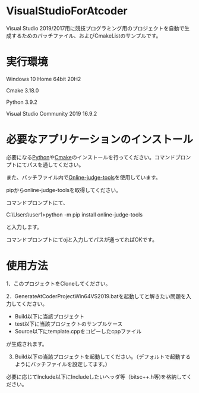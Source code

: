 # VisualStudioForAtcoder
Visual Studio 2019/2017用に競技プログラミング用のプロジェクトを自動で生成するためのバッチファイル、およびCmakeListのサンプルです。

# 実行環境

Windows 10 Home 64bit 20H2

Cmake 3.18.0

Python  3.9.2

Visual Studio Community 2019 16.9.2

# 必要なアプリケーションのインストール

必要になる[Python](https://www.python.org/downloads/)や[Cmake](https://cmake.org/download/)のインストールを行ってください。コマンドプロンプトにてパスを通してください。

また、バッチファイル内で[Online-judge-tools](https://github.com/online-judge-tools/oj)を使用しています。

pipからonline-judge-toolsを取得してください。

コマンドプロンプトにて、

C:\Users\user1>python -m pip install online-judge-tools

と入力します。

コマンドプロンプトにてojと入力してパスが通ってればOKです。

# 使用方法

1．このプロジェクトをCloneしてください。

2．GenerateAtCoderProjectWin64VS2019.batを起動してと解きたい問題を入力してください。
* Build以下に当該プロジェクト
* test以下に当該プロジェクトのサンプルケース
* Source以下にtemplate.cppをコピーしたcppファイル

が生成されます。

3. Build以下の当該プロジェクトを起動してください。（デフォルトで起動するようにバッチファイルを設定してます。）

必要に応じてInclude以下にIncludeしたいヘッダ等（bitsc++.h等)を格納してください。



